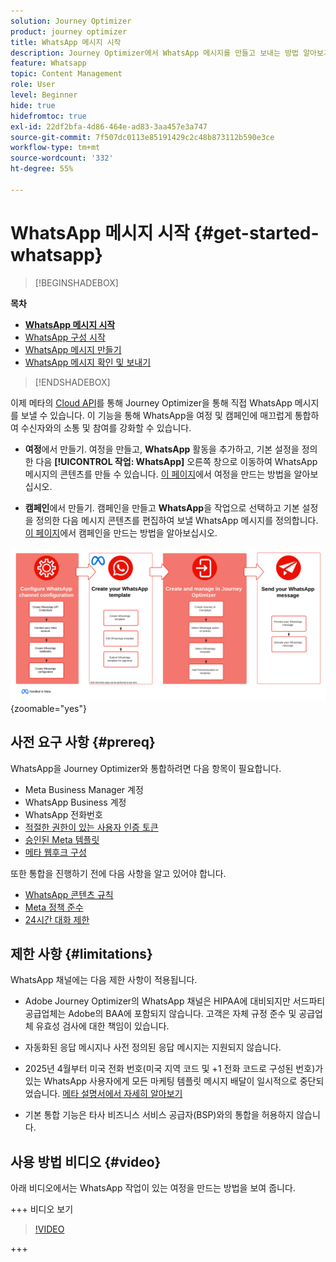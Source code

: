 ```yaml
---
solution: Journey Optimizer
product: journey optimizer
title: WhatsApp 메시지 시작
description: Journey Optimizer에서 WhatsApp 메시지를 만들고 보내는 방법 알아보기
feature: Whatsapp
topic: Content Management
role: User
level: Beginner
hide: true
hidefromtoc: true
exl-id: 22df2bfa-4d86-464e-ad83-3aa457e3a747
source-git-commit: 7f507dc0113e85191429c2c48b873112b590e3ce
workflow-type: tm+mt
source-wordcount: '332'
ht-degree: 55%

---
```


# WhatsApp 메시지 시작 {#get-started-whatsapp}

>[!BEGINSHADEBOX]

**목차**

* **[WhatsApp 메시지 시작](get-started-whatsapp.md)**
* [WhatsApp 구성 시작](whatsapp-configuration.md)
* [WhatsApp 메시지 만들기](create-whatsapp.md)
* [WhatsApp 메시지 확인 및 보내기](send-whatsapp.md)

>[!ENDSHADEBOX]

이제 메타의 [Cloud API](https://developers.facebook.com/docs/whatsapp/cloud-api/)를 통해 Journey Optimizer을 통해 직접 WhatsApp 메시지를 보낼 수 있습니다. 이 기능을 통해 WhatsApp을 여정 및 캠페인에 매끄럽게 통합하여 수신자와의 소통 및 참여를 강화할 수 있습니다.

* **여정**&#x200B;에서 만들기. 여정을 만들고, **WhatsApp** 활동을 추가하고, 기본 설정을 정의한 다음 **[!UICONTROL 작업: WhatsApp]** 오른쪽 창으로 이동하여 WhatsApp 메시지의 콘텐츠를 만들 수 있습니다. [이 페이지](../building-journeys/journey-gs.md)에서 여정을 만드는 방법을 알아보십시오.

* **캠페인**&#x200B;에서 만들기. 캠페인을 만들고 **WhatsApp**&#x200B;을 작업으로 선택하고 기본 설정을 정의한 다음 메시지 콘텐츠를 편집하여 보낼 WhatsApp 메시지를 정의합니다. [이 페이지](../campaigns/create-campaign.md#configure)에서 캠페인을 만드는 방법을 알아보십시오.

![](assets/do-not-localize/whatsapp-beta.png){zoomable="yes"}

## 사전 요구 사항 {#prereq}

WhatsApp을 Journey Optimizer와 통합하려면 다음 항목이 필요합니다.

* Meta Business Manager 계정
* WhatsApp Business 계정
* WhatsApp 전화번호
* [적절한 권한이 있는 사용자 인증 토큰](https://developers.facebook.com/blog/post/2022/12/05/auth-tokens/)
* [승인된 Meta 템플릿](https://developers.facebook.com/docs/whatsapp/message-templates/guidelines/)
* [메타 웹후크 구성](https://developers.facebook.com/docs/whatsapp/webhooks/)


또한 통합을 진행하기 전에 다음 사항을 알고 있어야 합니다.

* [WhatsApp 콘텐츠 규칙](https://www.whatsapp.com/legal/messaging-guidelines)
* [Meta 정책 준수](https://www.whatsapp.com/legal)
* [24시간 대화 제한](https://developers.facebook.com/docs/whatsapp/messaging-limits/)

## 제한 사항 {#limitations}

WhatsApp 채널에는 다음 제한 사항이 적용됩니다.

* Adobe Journey Optimizer의 WhatsApp 채널은 HIPAA에 대비되지만 서드파티 공급업체는 Adobe의 BAA에 포함되지 않습니다. 고객은 자체 규정 준수 및 공급업체 유효성 검사에 대한 책임이 있습니다.

* 자동화된 응답 메시지나 사전 정의된 응답 메시지는 지원되지 않습니다.

* 2025년 4월부터 미국 전화 번호(미국 지역 코드 및 +1 전화 코드로 구성된 번호)가 있는 WhatsApp 사용자에게 모든 마케팅 템플릿 메시지 배달이 일시적으로 중단되었습니다. [메타 설명서에서 자세히 알아보기](https://developers.facebook.com/docs/whatsapp/cloud-api/guides/send-message-templates#per-user-marketing-template-message-limits)

* 기본 통합 기능은 타사 비즈니스 서비스 공급자(BSP)와의 통합을 허용하지 않습니다.

## 사용 방법 비디오 {#video}


아래 비디오에서는 WhatsApp 작업이 있는 여정을 만드는 방법을 보여 줍니다.

+++ 비디오 보기

>[!VIDEO](https://video.tv.adobe.com/v/3451621?learn=on)

+++
